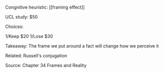 Congnitive heuristic: [[framing effect]]

UCL study: $50

Choices:

1/Keep $20
1/Lose $30

Takeaway: The frame we put around a fact will change how we perceive it

Related: Russell's conjugation

Source: Chapter 34 Frames and Reality